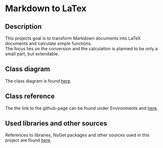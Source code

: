 # Markdown to LaTex
## Description
This projects goal is to transform Markdown documents into LaTeX documents and calculate simple functions.  
The focus lies on the conversion and the calculation is planned to be only a small part, but extendable.

## Class diagram
The class diagram is found [here](https://github.com/fb89zila/exam-repo_swe-sose21/wiki/Developer#class-diagram).

## Class reference
The the link to the github-page can be found under Environments and [here](https://github.com/fb89zila/exam-repo_swe-sose21/wiki/Developer#class-reference).

## Used libraries and other sources
References to libraries, NuGet packages and other sources used in this project are found [here](https://github.com/fb89zila/exam-repo_swe-sose21/wiki/Developer#references).
